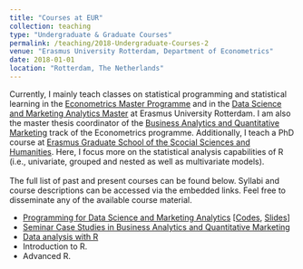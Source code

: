 ```yaml
---
title: "Courses at EUR"
collection: teaching
type: "Undergraduate & Graduate Courses"
permalink: /teaching/2018-Undergraduate-Courses-2
venue: "Erasmus University Rotterdam, Department of Econometrics"
date: 2018-01-01
location: "Rotterdam, The Netherlands"
---
```


Currently, I mainly teach classes on statistical programming and statistical learning in the [Econometrics Master Programme](https://www.eur.nl/en/master/econometrics) and in the [Data Science and Marketing Analytics Master](https://www.eur.nl/en/master/data-science-and-marketing-analytics) at Erasmus University Rotterdam. I am also the master thesis coordinator of the [Business Analytics and Quantitative Marketing](https://www.eur.nl/en/master/business-analytics-and-quantitative-marketing) track of the Econometrics programme. Additionally, I teach a PhD course at [Erasmus Graduate School of the Scocial Sciences and Humanities](https://www.eur.nl/en/egsh). Here, I focus more on the statistical analysis capabilities of R (i.e., univariate, grouped and nested as well as multivariate models).
<br><br>
The full list of past and present courses can be found below. Syllabi and course descriptions can be accessed via the embedded links. Feel free to disseminate any of the available course material.

* [Programming for Data Science and Marketing Analytics](https://www.eur.nl/en/master/data-science-and-marketing-analytics/programme-overview) [[Codes](https://github.com/kagruber2412/RIntroduction), [Slides](https://github.com/kagruber2412/RIntroduction/tree/master/Slides)]
* [Seminar Case Studies in Business Analytics and Quantitative Marketing](https://www.eur.nl/en/master/business-analytics-and-quantitative-marketing/programme-overview)
* [Data analysis with R](https://www.eur.nl/en/egsh/course/data-analysis-r)
* Introduction to R.
* Advanced R.
